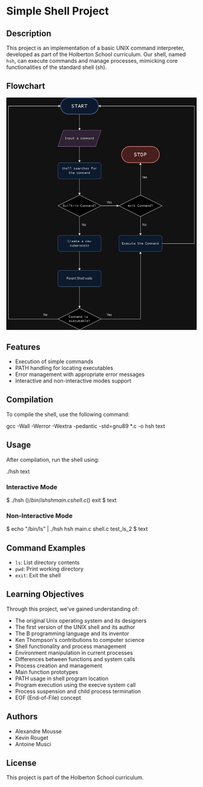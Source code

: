 # Simple Shell Project

## Description

This project is an implementation of a basic UNIX command interpreter, developed as part of the Holberton School curriculum. Our shell, named `hsh`, can execute commands and manage processes, mimicking core functionalities of the standard shell (sh).

## Flowchart

![Flowchart](image/Shell.jpg)


## Features

- Execution of simple commands
- PATH handling for locating executables
- Error management with appropriate error messages
- Interactive and non-interactive modes support

## Compilation

To compile the shell, use the following command:

gcc -Wall -Werror -Wextra -pedantic -std=gnu89 *.c -o hsh
text

## Usage

After compilation, run the shell using:

./hsh
text

### Interactive Mode

$ ./hsh
($) /bin/ls
hsh main.c shell.c
($) exit
$
text

### Non-Interactive Mode

$ echo "/bin/ls" | ./hsh
hsh main.c shell.c test_ls_2
$
text

## Command Examples

- `ls`: List directory contents
- `pwd`: Print working directory
- `exit`: Exit the shell

## Learning Objectives

Through this project, we've gained understanding of:

- The original Unix operating system and its designers
- The first version of the UNIX shell and its author
- The B programming language and its inventor
- Ken Thompson's contributions to computer science
- Shell functionality and process management
- Environment manipulation in current processes
- Differences between functions and system calls
- Process creation and management
- Main function prototypes
- PATH usage in shell program location
- Program execution using the execve system call
- Process suspension and child process termination
- EOF (End-of-File) concept

## Authors

- Alexandre Mousse
- Kevin Rouget
- Antoine Musci

## License

This project is part of the Holberton School curriculum.